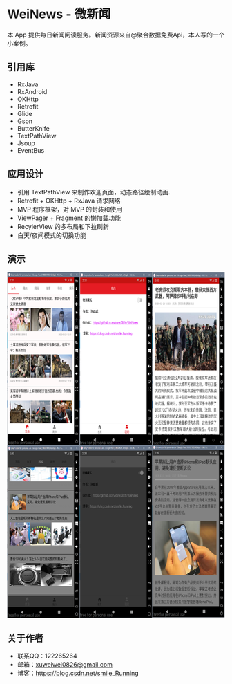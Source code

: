 # WeiNews - 微新闻
本 App 提供每日新闻阅读服务。新闻资源来自@聚合数据免费Api，本人写的一个小案例。
## 引用库
- RxJava
- RxAndroid
- OKHttp
- Retrofit
- Glide
- Gson
- ButterKnife
- TextPathView
- Jsoup
- EventBus
## 应用设计
- 引用 TextPathView 来制作欢迎页面，动态路径绘制动画.
- Retrofit + OKHttp + RxJava 请求网络
- MVP 程序框架，对 MVP 的封装和使用
- ViewPager + Fragment 的懒加载功能
- RecylerView 的多布局和下拉刷新
- 白天/夜间模式的切换功能
## 演示
<img src="https://github.com/xww0826/WeiNews/blob/master/app/src/main/assets/demo_pic_01.png" width = "800" height = "400" alt="demo01" align=center />
<img src="https://github.com/xww0826/WeiNews/blob/master/app/src/main/assets/demo_pic_02.png" width = "800" height = "400" alt="demo01" align=center />

## 关于作者
- 联系QQ：122265264
- 邮箱：xuweiwei0826@gmail.com
- 博客：https://blog.csdn.net/smile_Running

